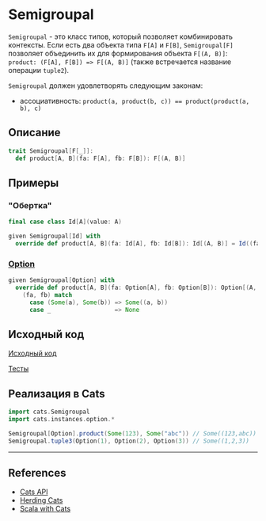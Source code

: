 # Semigroupal

`Semigroupal` - это класс типов, который позволяет комбинировать контексты. 
Если есть два объекта типа `F[A]` и `F[B]`, `Semigroupal[F]` позволяет объединить их для формирования объекта `F[(A, B)]`:
`product: (F[A], F[B]) => F[(A, B)]` (также встречается название операции `tuple2`).

`Semigroupal` должен удовлетворять следующим законам:
- ассоциативность: `product(a, product(b, c)) == product(product(a, b), c)`

## Описание

```scala
trait Semigroupal[F[_]]:
  def product[A, B](fa: F[A], fb: F[B]): F[(A, B)]
```

## Примеры

### "Обертка"

```scala
final case class Id[A](value: A)

given Semigroupal[Id] with
  override def product[A, B](fa: Id[A], fb: Id[B]): Id[(A, B)] = Id((fa.value, fb.value))
```

### [Option](../../scala/fp/functional-error-handling)

```scala
given Semigroupal[Option] with
  override def product[A, B](fa: Option[A], fb: Option[B]): Option[(A, B)] =
    (fa, fb) match
      case (Some(a), Some(b)) => Some((a, b))
      case _                  => None
```


## Исходный код

[Исходный код](https://gitflic.ru/project/artemkorsakov/scalabook/blob?file=examples%2Fsrc%2Fmain%2Fscala%2Ftypeclass%2Fmonad%2FSemigroupal.scala&plain=1)

[Тесты](https://gitflic.ru/project/artemkorsakov/scalabook/blob?file=examples%2Fsrc%2Ftest%2Fscala%2Ftypeclass%2Fmonad%2FSemigroupalSuite.scala)

## Реализация в Cats

```scala
import cats.Semigroupal
import cats.instances.option.*

Semigroupal[Option].product(Some(123), Some("abc")) // Some((123,abc))
Semigroupal.tuple3(Option(1), Option(2), Option(3)) // Some((1,2,3))
```


---

## References

- [Cats API](https://typelevel.org/cats/api/cats/Semigroupal.html)
- [Herding Cats](http://eed3si9n.com/herding-cats/Semigroupal.html)
- [Scala with Cats](https://www.scalawithcats.com/dist/scala-with-cats.html#semigroupal)
